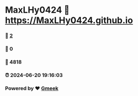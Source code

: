 # MaxLHy0424 :link: https://MaxLHy0424.github.io 
### :page_facing_up: [2](https://MaxLHy0424.github.io/tag.html) 
### :speech_balloon: 0 
### :hibiscus: 4818 
### :alarm_clock: 2024-06-20 19:16:03 
### Powered by :heart: [Gmeek](https://github.com/Meekdai/Gmeek)
